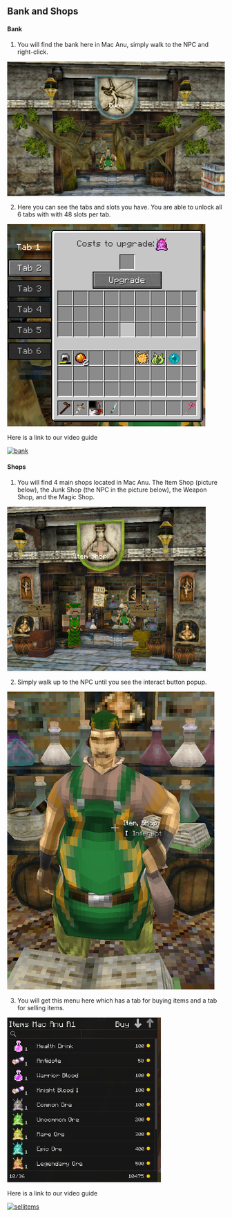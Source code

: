 Bank and Shops
---

<!-- tabs:start -->

#### **Bank**

1. You will find the bank here in Mac Anu, simply walk to the NPC and right-click.

![alt](../img/banking/bank.png)

2. Here you can see the tabs and slots you have. You are able to unlock all 6 tabs with with 48 slots per tab.

![alt](../img/banking/bankgui.png)

Here is a link to our video guide 

[![bank](http://img.youtube.com/vi/RO6oB8mjYB8/0.jpg)](https://www.youtube.com/watch?v=mMvHLCI_dNw "How to Access Bank")

#### **Shops**

1. You will find 4 main shops located in Mac Anu. The Item Shop (picture below), the Junk Shop (the NPC in the picture below), the Weapon Shop, and the Magic Shop.

![alt](../img/shop/shop.png)

2. Simply walk up to the NPC until you see the interact button popup.

![alt](../img/shop/interact.png)

3. You will get this menu here which has a tab for buying items and a tab for selling items. 

![alt](../img/shop/shopgui.png)

Here is a link to our video guide 

[![sellitems](http://img.youtube.com/vi/RO6oB8mjYB8/0.jpg)](https://www.youtube.com/watch?v=sxVf3rH8uNc "How to Sell Items")

<!-- tabs:end -->
